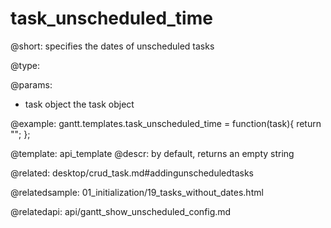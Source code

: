 task_unscheduled_time
=============

@short:
	specifies the dates of unscheduled tasks

@type:

@params:
- task		object			the task object	


@example:
gantt.templates.task_unscheduled_time = function(task){
   return "";
};

@template:	api_template
@descr:
by default, returns an empty string 

@related:
desktop/crud_task.md#addingunscheduledtasks

@relatedsample:
01_initialization/19_tasks_without_dates.html

@relatedapi:
api/gantt_show_unscheduled_config.md